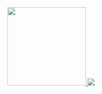 
<div align="Left">
  <a href="https://github.com/pauloantonionew">
  <img height="180em" src="https://github-readme-stats.vercel.app/api?username=pauloantonionew&show_icons=true&theme=algolia&include_all_commits=true&count_private=true">
  <img align="Right height="180em" src="https://github-readme-stats.vercel.app/api/top-langs/?username=pauloantonionew&layout=compact&langs_count=7&theme=github_dark"/>
</div>
